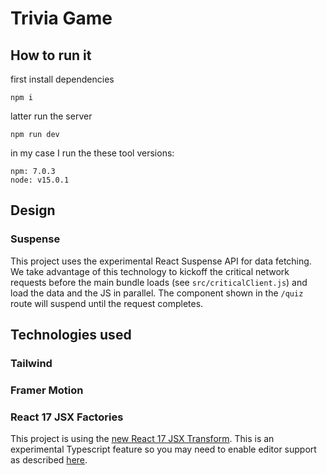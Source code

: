 # Trivia Game

## How to run it

first install dependencies

```
npm i
```

latter run the server

```
npm run dev
```

in my case I run the these tool versions:

```
npm: 7.0.3
node: v15.0.1
```

## Design

### Suspense

This project uses the experimental React Suspense API for data fetching. We take advantage of this technology to kickoff the critical network requests before the main bundle loads (see `src/criticalClient.js`) and load the data and the JS in parallel. The component shown in the `/quiz` route will suspend until the request completes.

## Technologies used

### Tailwind

### Framer Motion

### React 17 JSX Factories

This project is using the [new React 17 JSX Transform](https://reactjs.org/blog/2020/09/22/introducing-the-new-jsx-transform.html). This is an experimental Typescript feature so you may need to enable editor support as described [here](https://code.visualstudio.com/Docs/languages/typescript#_how-can-i-use-the-latest-typescript-beta-with-vs-code).
